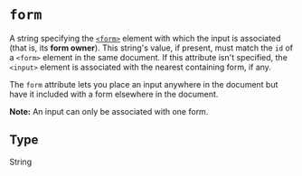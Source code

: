 # `form`

A string specifying the [`<form>`](/en-US/docs/Web/HTML/Element/form) element with which the input is associated (that is, its **form owner**). This string's value, if present, must match the `id` of a `<form>` element in the same document. If this attribute isn't specified, the `<input>` element is associated with the nearest containing form, if any.

The `form` attribute lets you place an input anywhere in the document but have it included with a form elsewhere in the document.

**Note:** An input can only be associated with one form.

## Type

String
